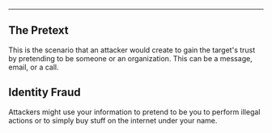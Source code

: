 
---

## The Pretext

This is the scenario that an attacker would create to gain the target's trust by pretending to be someone or an organization. This can be a message, email, or a call. 

## Identity Fraud

Attackers might use your information to pretend to be you to perform illegal actions or to simply buy stuff on the internet under your name.